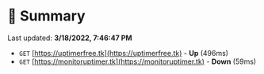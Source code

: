 # 📖 Summary
Last updated: **3/18/2022, 7:46:47 PM**

- `GET` [https://uptimerfree.tk](https://uptimerfree.tk) - **Up** (496ms)
- `GET` [https://monitoruptimer.tk](https://monitoruptimer.tk) - **Down** (59ms)
